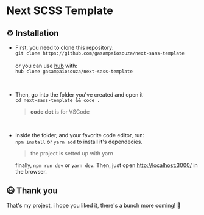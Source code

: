 # Next SCSS Template

## ⚙️ Installation

- First, you need to clone this repository: <br />
  `git clone https://github.com/gasampaiosouza/next-sass-template` <br /><br />
  or you can use [hub](https://hub.github.com/) with: <br />
  `hub clone gasampaiosouza/next-sass-template`

  <br />

- Then, go into the folder you've created and open it <br />
  `cd next-sass-template && code .`
  > **code dot** is for VSCode

<br />

- Inside the folder, and your favorite code editor, run: <br />
  `npm install` or `yarn add` to install it's dependecies.

  > the project is setted up with yarn

  finally, `npm run dev` or `yarn dev`. Then, just open [http://localhost:3000/](http://localhost:3000/) in the browser.

## 😃 Thank you

That's my project, i hope you liked it, there's a bunch more coming! 💜
